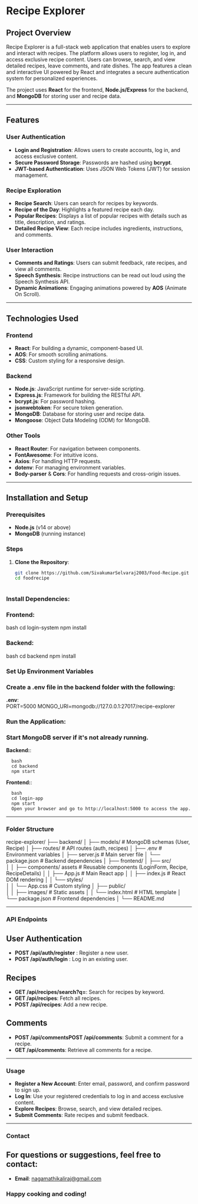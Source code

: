 # Recipe Explorer

## Project Overview
Recipe Explorer is a full-stack web application that enables users to explore and interact with recipes. The platform allows users to register, log in, and access exclusive recipe content. Users can browse, search, and view detailed recipes, leave comments, and rate dishes. The app features a clean and interactive UI powered by React and integrates a secure authentication system for personalized experiences.

The project uses **React** for the frontend, **Node.js/Express** for the backend, and **MongoDB** for storing user and recipe data.

---

## Features 

### User Authentication 
- **Login and Registration**: Allows users to create accounts, log in, and access exclusive content.
- **Secure Password Storage**: Passwords are hashed using **bcrypt**.
- **JWT-based Authentication**: Uses JSON Web Tokens (JWT) for session management.

### Recipe Exploration 
- **Recipe Search**: Users can search for recipes by keywords.
- **Recipe of the Day**: Highlights a featured recipe each day.
- **Popular Recipes**: Displays a list of popular recipes with details such as title, description, and ratings.
- **Detailed Recipe View**: Each recipe includes ingredients, instructions, and comments.

### User Interaction 
- **Comments and Ratings**: Users can submit feedback, rate recipes, and view all comments.
- **Speech Synthesis**: Recipe instructions can be read out loud using the Speech Synthesis API.
- **Dynamic Animations**: Engaging animations powered by **AOS** (Animate On Scroll).

---


## Technologies Used 

### Frontend
- **React**: For building a dynamic, component-based UI.
- **AOS**: For smooth scrolling animations.
- **CSS**: Custom styling for a responsive design.

### Backend
- **Node.js**: JavaScript runtime for server-side scripting.
- **Express.js**: Framework for building the RESTful API.
- **bcrypt.js**: For password hashing.
- **jsonwebtoken**: For secure token generation.
- **MongoDB**: Database for storing user and recipe data.
- **Mongoose**: Object Data Modeling (ODM) for MongoDB.

### Other Tools
- **React Router**: For navigation between components.
- **FontAwesome**: For intuitive icons.
- **Axios**: For handling HTTP requests.
- **dotenv**: For managing environment variables.
- **Body-parser** & **Cors**: For handling requests and cross-origin issues.

---


## Installation and Setup 

### Prerequisites
- **Node.js** (v14 or above)
- **MongoDB** (running instance)

### Steps
1. **Clone the Repository**:

   ```bash
   git clone https://github.com/SivakumarSelvaraj2003/Food-Recipe.git
   cd foodrecipe
  

### Install Dependencies:
### Frontend:

bash
   cd login-system
   npm install

###  Backend:   

bash
   cd backend
   npm install


### Set Up Environment Variables

### Create a .env file in the backend folder with the following:
 
 **.env**:   
  PORT=5000
  MONGO_URI=mongodb://127.0.0.1:27017/recipe-explorer  


###   Run the Application:

### Start MongoDB server if it's not already running.

 **Backend:**:   

      bash
      cd backend
      npm start

  **Frontend:**:        
      
      bash
      cd login-app
      npm start
      Open your browser and go to http://localhost:5000 to access the app.


---

### Folder Structure      

recipe-explorer/
├── backend/
│   ├── models/           # MongoDB schemas (User, Recipe)
│   ├── routes/           # API routes (auth, recipes)
│   ├── .env              # Environment variables
│   ├── server.js         # Main server file
│   └── package.json      # Backend dependencies
│
├── frontend/
│   ├── src/              
│   │   ├── components/ assets   # Reusable components (LoginForm, Recipe, RecipeDetails)
│   │   ├── App.js        # Main React app
│   │   ├── index.js      # React DOM rendering
│   │   └── styles/       
│   │       └── App.css   # Custom styling
│   ├── public/           
│   │   ├── images/       # Static assets
│   │   └── index.html    # HTML template
│   └── package.json      # Frontend dependencies
│
└── README.md     



---


### API Endpoints

## User Authentication

- **POST /api/auth/register** : Register a new user.
- **POST /api/auth/login** : Log in an existing user.


## Recipes

- **GET /api/recipes/search?q=<query>**: Search for recipes by keyword.
- **GET /api/recipes**: Fetch all recipes.
- **POST /api/recipes**: Add a new recipe.

## Comments

- **POST /api/commentsPOST /api/comments**: Submit a comment for a recipe.
- **GET /api/comments**: Retrieve all comments for a recipe.

---

### Usage

- **Register a New Account**: Enter email, password, and confirm password to sign up.
- **Log In**: Use your registered credentials to log in and access exclusive content.
- **Explore Recipes**: Browse, search, and view detailed recipes.
- **Submit Comments**: Rate recipes and submit feedback.

---


  ### Contact 
## For questions or suggestions, feel free to contact:

- **Email**: nagamathikaliraj@gmail.com



### Happy cooking and coding! 
